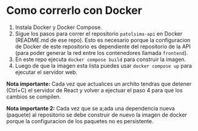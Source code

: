 # Como correrlo con Docker

1. Instala Docker y Docker Compose.
2. Sigue los pasos para correr el repositorio `patolsima-api` en Docker (README.md de ese repo). Esto es necesario porque la configuracion de Docker de este repositorio es dependiente del repositorio de la API (para poder generar la red entre los contenedores llamada `frontend`).
3. En este repo ejecuta `docker compose build` para construir la imagen.
4. Luego de que la imagen esta lista puedes usar `docker compose up` para ejecutar el servidor web.

**Nota importante:** Cada vez que actualices un archito tendras que detener (Ctrl+C) el servidor de React y volver a ejectuar el paso 4 para que los cambios se compilen.

**Nota importante 2:** Cada vez que se a;ada una dependencia nueva (paquete) al repositorio se debe construir de nuevo la imagen de docker porque la configuracion de los paquetes no es persistente.

